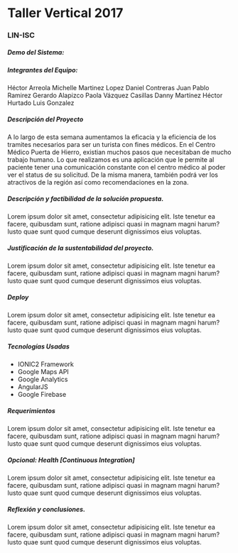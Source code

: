 # Taller Vertical 2017
### LIN-ISC
##### Demo del Sistema: 
##### Integrantes del Equipo: 
Héctor Arreola
Michelle Martinez Lopez
Daniel Contreras
Juan Pablo Ramirez
Gerardo Alapizco
Paola Vázquez Casillas
Danny Martínez
Héctor Hurtado
Luis Gonzalez
##### Descripción del Proyecto
A lo largo de esta semana aumentamos la eficacia y la eficiencia de los tramites necesarios para ser un turista con fines médicos. En el Centro Médico Puerta de Hierro, existian muchos pasos que necesitaban de mucho trabajo humano. Lo que realizamos es una aplicación que le permite al paciente tener una comunicación constante con el centro médico al poder ver el status de su solicitud. De la misma manera, también podrá ver los atractivos de la región así como recomendaciones en la zona. 

##### Descripción y factibilidad de la solución propuesta.
Lorem ipsum dolor sit amet, consectetur adipisicing elit. Iste tenetur ea facere, quibusdam sunt, ratione adipisci quasi in magnam magni harum? Iusto quae sunt quod cumque deserunt dignissimos eius voluptas.

##### Justificación de la sustentabilidad del proyecto.
Lorem ipsum dolor sit amet, consectetur adipisicing elit. Iste tenetur ea facere, quibusdam sunt, ratione adipisci quasi in magnam magni harum? Iusto quae sunt quod cumque deserunt dignissimos eius voluptas.

##### Deploy
Lorem ipsum dolor sit amet, consectetur adipisicing elit. Iste tenetur ea facere, quibusdam sunt, ratione adipisci quasi in magnam magni harum? Iusto quae sunt quod cumque deserunt dignissimos eius voluptas.
##### Tecnologías Usadas
* IONIC2 Framework 
* Google Maps API
* Google Analytics
* AngularJS
* Google Firebase



##### Requerimientos
Lorem ipsum dolor sit amet, consectetur adipisicing elit. Iste tenetur ea facere, quibusdam sunt, ratione adipisci quasi in magnam magni harum? Iusto quae sunt quod cumque deserunt dignissimos eius voluptas.

##### Opcional: Health [Continuous Integration]
Lorem ipsum dolor sit amet, consectetur adipisicing elit. Iste tenetur ea facere, quibusdam sunt, ratione adipisci quasi in magnam magni harum? Iusto quae sunt quod cumque deserunt dignissimos eius voluptas.

##### Reflexión y conclusiones.
Lorem ipsum dolor sit amet, consectetur adipisicing elit. Iste tenetur ea facere, quibusdam sunt, ratione adipisci quasi in magnam magni harum? Iusto quae sunt quod cumque deserunt dignissimos eius voluptas.
